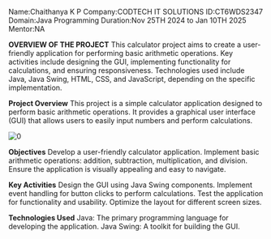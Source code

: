 Name:Chaithanya K P
Company:CODTECH IT SOLUTIONS
ID:CT6WDS2347
Domain:Java Programming
Duration:Nov 25TH 2024 to Jan 10TH 2025
Mentor:NA

**OVERVIEW OF THE PROJECT**
This calculator project aims to create a user-friendly application for performing basic arithmetic operations. Key activities include designing the GUI, implementing functionality for calculations, and ensuring responsiveness. Technologies used include Java, Java Swing, HTML, CSS, and JavaScript, depending on the specific implementation.

**Project Overview**
This project is a simple calculator application designed to perform basic arithmetic operations. It provides a graphical user interface (GUI) that allows users to easily input numbers and perform calculations.

![0](https://github.com/user-attachments/assets/61d22737-3397-4ad6-9424-7c6d7fb0e6c1)



**Objectives**
Develop a user-friendly calculator application.
Implement basic arithmetic operations: addition, subtraction, multiplication, and division.
Ensure the application is visually appealing and easy to navigate.

**Key Activities**
Design the GUI using Java Swing components.
Implement event handling for button clicks to perform calculations.
Test the application for functionality and usability.
Optimize the layout for different screen sizes.

**Technologies Used**
Java: The primary programming language for developing the application.
Java Swing: A toolkit for building the GUI.
